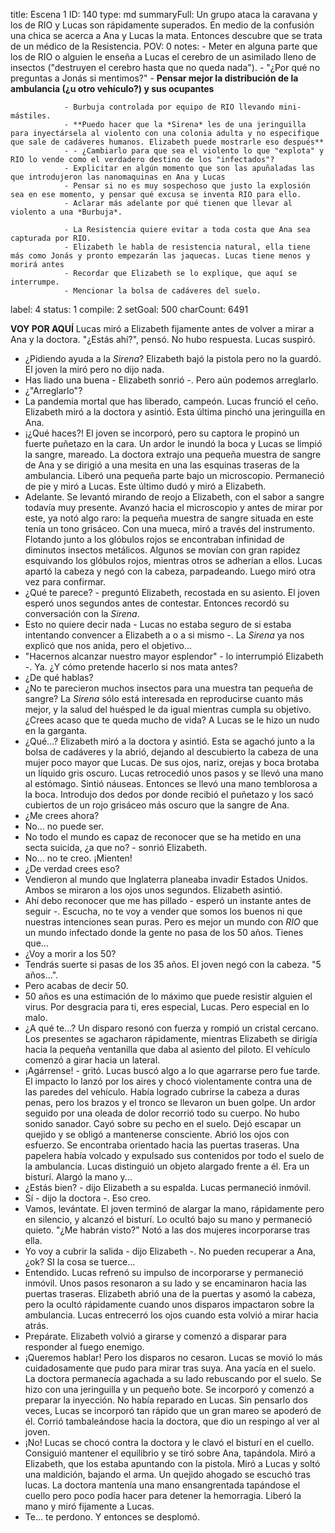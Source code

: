 title:          Escena 1
ID:             140
type:           md
summaryFull:    Un grupo ataca la caravana y los de RIO y Lucas son rápidamente superados. En medio de la confusión una chica se acerca a Ana y Lucas la mata. Entonces descubre que se trata de un médico de la Resistencia.
POV:            0
notes:          - Meter en alguna parte que los de RIO o alguien le enseña a Lucas el cerebro de un asimilado lleno de insectos ("destruyen el cerebro hasta que no queda nada").
                - "¿Por qué no preguntas a Jonás si mentimos?"
                - **Pensar mejor la distribución de la ambulancia (¿u otro vehículo?) y sus ocupantes**
                
                - Burbuja controlada por equipo de RIO llevando mini-mástiles.
                - **Puedo hacer que la *Sirena* les de una jeringuilla para inyectársela al violento con una colonia adulta y no especifique que sale de cadáveres humanos. Elizabeth puede mostrarle eso después**
                - - ¿Cambiarlo para que sea el violento lo que "explota" y RIO lo vende como el verdadero destino de los "infectados"?
                - Explicitar en algún momento que son las apuñaladas las que introdujeron las nanomaquinas en Ana y Lucas
                - Pensar si no es muy sospechoso que justo la explosión sea en ese momento, y pensar qué excusa se inventa RIO para ello.
                - Aclarar más adelante por qué tienen que llevar al violento a una *Burbuja*.
                
                - La Resistencia quiere evitar a toda costa que Ana sea capturada por RIO.
                - Elizabeth le habla de resistencia natural, ella tiene más como Jonás y pronto empezarán las jaquecas. Lucas tiene menos y morirá antes
                - Recordar que Elizabeth se lo explique, que aquí se interrumpe.
                - Mencionar la bolsa de cadáveres del suelo.
                
                
label:          4
status:         1
compile:        2
setGoal:        500
charCount:      6491


**VOY POR AQUÍ**
Lucas miró a Elizabeth fijamente antes de volver a mirar a Ana y la doctora.
"¿Estás ahí?", pensó.
No hubo respuesta. Lucas suspiró.
- ¿Pidiendo ayuda a la *Sirena*?
Elizabeth bajó la pistola pero no la guardó. El joven la miró pero no dijo nada.
- Has liado una buena - Elizabeth sonrió -. Pero aún podemos arreglarlo.
- ¿"Arreglarlo"?
- La pandemia mortal que has liberado, campeón.
Lucas frunció el ceño. Elizabeth miró a la doctora y asintió. Esta última pinchó una jeringuilla en Ana.
- ¡¿Qué haces?!
El joven se incorporó, pero su captora le propinó un fuerte puñetazo en la cara. Un ardor le inundó la boca y Lucas se limpió la sangre, mareado.
La doctora extrajo una pequeña muestra de sangre de Ana y se dirigió a una mesita en una las esquinas traseras de la ambulancia. Liberó una pequeña parte bajo un microscopio.
Permaneció de pie y miró a Lucas. Este último dudó y miró a Elizabeth.
- Adelante.
Se levantó mirando de reojo a Elizabeth, con el sabor a sangre todavía muy presente.
Avanzó hacia el microscopio y antes de mirar por este, ya notó algo raro: la pequeña muestra de sangre situada en este tenía un tono grisáceo.
Con una mueca, miró a través del instrumento.
Flotando junto a los glóbulos rojos se encontraban infinidad de diminutos insectos metálicos. Algunos se movían con gran rapidez esquivando los glóbulos rojos, mientras otros se adherían a ellos.
Lucas apartó la cabeza y negó con la cabeza, parpadeando. Luego miró otra vez para confirmar.
- ¿Qué te parece? - preguntó Elizabeth, recostada en su asiento.
El joven esperó unos segundos antes de contestar. Entonces recordó su conversación con la *Sirena*.
- Esto no quiere decir nada - Lucas no estaba seguro de si estaba intentando convencer a Elizabeth a o a si mismo -. La *Sirena* ya nos explicó que nos anida, pero el objetivo...
- "Hacernos alcanzar nuestro mayor esplendor" - lo interrumpió Elizabeth -. Ya. ¿Y cómo pretende hacerlo si nos mata antes?
- ¿De qué hablas?
- ¿No te parecieron muchos insectos para una muestra tan pequeña de sangre? La *Sirena* sólo está interesada en reproducirse cuanto más mejor, y la salud del huésped le da igual mientras cumpla su objetivo. ¿Crees acaso que te queda mucho de vida?
A Lucas se le hizo un nudo en la garganta.
- ¿Qué...?
Elizabeth miró a la doctora y asintió. Esta se agachó junto a la bolsa de cadáveres y la abrió, dejando al descubierto la cabeza de una mujer poco mayor que Lucas. De sus ojos, nariz, orejas y boca  brotaba un líquido gris oscuro.
Lucas retrocedió unos pasos y se llevó una mano al estómago. Sintió náuseas.
Entonces se llevó una mano temblorosa a la boca. Introdujo dos dedos por donde recibió el puñetazo y los sacó cubiertos de un rojo grisáceo más oscuro que la sangre de Ana.
- ¿Me crees ahora?
- No... no puede ser.
- No todo el mundo es capaz de reconocer que se ha metido en una secta suicida, ¿a que  no? - sonrió Elizabeth.
- No... no te creo. ¡Mienten!
- ¿De verdad crees eso?
- Vendieron al mundo que Inglaterra planeaba invadir Estados Unidos.
Ambos se miraron a los ojos unos segundos. Elizabeth asintió.
- Ahí debo reconocer que me has pillado - esperó un instante antes de seguir -. Escucha, no te voy a vender que somos los buenos ni que nuestras intenciones sean puras. Pero es mejor un mundo con *RIO* que un mundo infectado donde la gente no pasa de los 50 años. Tienes que...
- ¿Voy a morir a los 50?
- Tendrás suerte si pasas de los 35 años.
El joven negó con la cabeza. "5 años...".
- Pero acabas de decir 50.
- 50 años es una estimación de lo máximo que puede resistir alguien el virus. Por desgracia para ti, eres especial, Lucas. Pero especial en lo malo.
- ¿A qué te...?
Un disparo resonó con fuerza y rompió un cristal cercano. Los presentes se agacharon rápidamente, mientras Elizabeth se dirigía hacia la pequeña ventanilla que daba al asiento del piloto.
El vehículo comenzó a girar hacia un lateral.
- ¡Agárrense! - gritó.
Lucas buscó algo a lo que agarrarse pero fue tarde. El impacto lo lanzó por los aires y chocó violentamente contra una de las paredes del vehículo.
Había logrado cubrirse la cabeza a duras penas, pero los brazos y el tronco se llevaron un buen golpe. Un ardor seguido por una oleada de dolor recorrió todo su cuerpo.
No hubo sonido sanador.
Cayó sobre su pecho en el suelo. Dejó escapar un quejido y se obligó a mantenerse consciente. Abrió los ojos con esfuerzo.
Se encontraba orientado hacia las puertas traseras. Una papelera había volcado y expulsado sus contenidos por todo el suelo de la ambulancia.
Lucas distinguió  un objeto alargado frente a él. Era un bisturí.
Alargó la mano y...
- ¿Estás bien? - dijo Elizabeth a su espalda.
Lucas permaneció inmóvil.
- Sí - dijo la doctora -. Eso creo.
- Vamos, levántate.
El joven terminó de alargar la mano, rápidamente pero en silencio, y alcanzó el bisturí. Lo ocultó bajo su mano y permaneció quieto.
"¿Me habrán visto?"
Notó a las dos mujeres incorporarse tras ella.
- Yo voy a cubrir la salida - dijo Elizabeth -. No pueden recuperar a Ana, ¿ok? SI la cosa se tuerce...
- Entendido.
Lucas refrenó su impulso de incorporarse y permaneció inmóvil. Unos pasos resonaron a su lado y se encaminaron hacia las puertas traseras.
Elizabeth abrió una de la puertas y asomó la cabeza, pero la ocultó rápidamente cuando unos disparos impactaron sobre la ambulancia. Lucas entrecerró los ojos cuando esta volvió a mirar hacia atrás.
- Prepárate.
Elizabeth volvió a girarse y comenzó a disparar para responder al fuego enemigo.
- ¡Queremos hablar!
Pero los disparos no cesaron.
Lucas se movió lo más cuidadosamente que pudo para mirar tras suya. Ana yacía en el suelo. La doctora permanecía agachada a su lado rebuscando por el suelo. Se hizo con una jeringuilla y un pequeño bote. Se incorporó y comenzó a preparar la inyección.
No había reparado en Lucas.
Sin pensarlo dos veces, Lucas se incorporó tan rápido que un gran mareo se apoderó de él. Corrió tambaleándose hacia la doctora, que dio un respingo al ver al joven.
- ¡No!
Lucas se chocó contra la doctora y le clavó el bisturí en el cuello. Consiguió mantener el equilibrio y se tiró sobre Ana, tapándola.
Miró a Elizabeth, que los estaba apuntando con la pistola. Miró a Lucas y soltó una maldición, bajando el arma.
Un quejido ahogado se escuchó tras lucas.
La doctora mantenía una mano ensangrentada tapándose el cuello pero poco podía hacer para detener la hemorragia. Liberó la mano y miró fijamente a Lucas.
- Te... te perdono.
Y entonces se desplomó.